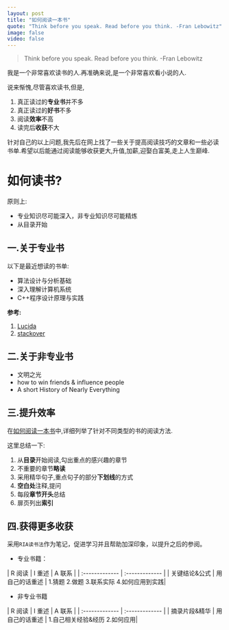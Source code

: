 ```yaml
---
layout: post
title: "如何阅读一本书"
quote: "Think before you speak. Read before you think. -Fran Lebowitz"
image: false
video: false
---
```


>Think before you speak. Read before you think. -Fran Lebowitz

我是一个非常喜欢读书的人.再准确来说,是一个非常喜欢看小说的人.

说来惭愧,尽管喜欢读书,但是,

1. 真正读过的**专业书**并不多
2. 真正读过的**好书**不多
3. 阅读**效率**不高
4. 读完后**收获**不大

针对自己的以上问题,我先后在网上找了一些关于提高阅读技巧的文章和一些必读书单.希望以后能通过阅读能够收获更大,升值,加薪,迎娶白富美,走上人生巅峰.

# 如何读书?
原则上:

- 专业知识尽可能深入，非专业知识尽可能精炼
- 从目录开始


## 一.关于专业书
以下是最近想读的书单:

- 算法设计与分析基础
- 深入理解计算机系统
- C++程序设计原理与实践



**参考:**

1. [Lucida](http://zh.lucida.me/blog/developer-reading-list/)
2. [stackover](http://stackoverflow.com/questions/1711/what-is-the-single-most-influential-book-every-programmer-should-read)

## 二.关于非专业书

- 文明之光
- how to win friends & influence people
- A short History of Nearly Everything


## 三.提升效率

在[如何阅读一本书](http://book.douban.com/subject/1013208/)中,详细列举了针对不同类型的书的阅读方法.

这里总结一下:

1. 从**目录**开始阅读,勾出重点的感兴趣的章节
2. 不重要的章节**略读**
3. 采用精华句子,重点句子的部分**下划线**的方式
4. **空白处**注释,提问
5. 每段**章节开头**总结
6. 扉页列出**索引**


## 四.获得更多收获

采用`RIA读书法`作为笔记，促进学习并且帮助加深印象，以提升之后的参阅。

- 专业书籍：

| R 阅读 | I 重述 | A 联系 |
| :------------- | :------------- |
| 关键结论&公式 | 用自己的话重述 | 1.猜题 2.做题 3.联系实际 4.如何应用到实践|



- 非专业书籍

| R 阅读 | I 重述 | A 联系 |
| :------------- | :------------- |
| 摘录片段&精华 | 用自己的话重述 | 1.自己相关经验&经历 2.如何应用|
